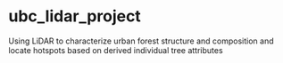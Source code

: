 # ubc_lidar_project
Using LiDAR to characterize urban forest structure and composition and locate hotspots based on derived individual tree attributes
